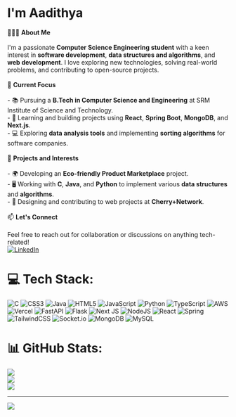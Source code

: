 # I'm Aadithya
👨🏻‍💻 **About Me**<br><br>I'm a passionate **Computer Science Engineering student** with a keen interest in **software development**, **data structures and algorithms**, and **web development**. I love exploring new technologies, solving real-world problems, and contributing to open-source projects.<br><br>🔭 **Current Focus**<br><br>- 📚 Pursuing a **B.Tech in Computer Science and Engineering** at SRM Institute of Science and Technology.<br>- 🌱 Learning and building projects using **React**, **Spring Boot**, **MongoDB**, and **Next.js**.<br>- 💻 Exploring **data analysis tools** and implementing **sorting algorithms** for software companies.<br><br>🚀 **Projects and Interests**<br><br>- 🌍 Developing an **Eco-friendly Product Marketplace** project.<br>- 🖥️ Working with **C**, **Java**, and **Python** to implement various **data structures** and **algorithms**.<br>- 🎨 Designing and contributing to web projects at **Cherry+Network**.<br><br>📫 **Let's Connect**<br><br>Feel free to reach out for collaboration or discussions on anything tech-related!<br>[![LinkedIn](https://img.shields.io/badge/LinkedIn-%230077B5.svg?logo=linkedin&logoColor=white)](https://linkedin.com/in/www.linkedin.com/in/aadithya-senthil-kumaran) 


# 💻 Tech Stack:
![C](https://img.shields.io/badge/c-%2300599C.svg?style=for-the-badge&logo=c&logoColor=white) ![CSS3](https://img.shields.io/badge/css3-%231572B6.svg?style=for-the-badge&logo=css3&logoColor=white) ![Java](https://img.shields.io/badge/java-%23ED8B00.svg?style=for-the-badge&logo=openjdk&logoColor=white) ![HTML5](https://img.shields.io/badge/html5-%23E34F26.svg?style=for-the-badge&logo=html5&logoColor=white) ![JavaScript](https://img.shields.io/badge/javascript-%23323330.svg?style=for-the-badge&logo=javascript&logoColor=%23F7DF1E) ![Python](https://img.shields.io/badge/python-3670A0?style=for-the-badge&logo=python&logoColor=ffdd54) ![TypeScript](https://img.shields.io/badge/typescript-%23007ACC.svg?style=for-the-badge&logo=typescript&logoColor=white) ![AWS](https://img.shields.io/badge/AWS-%23FF9900.svg?style=for-the-badge&logo=amazon-aws&logoColor=white) ![Vercel](https://img.shields.io/badge/vercel-%23000000.svg?style=for-the-badge&logo=vercel&logoColor=white) ![FastAPI](https://img.shields.io/badge/FastAPI-005571?style=for-the-badge&logo=fastapi) ![Flask](https://img.shields.io/badge/flask-%23000.svg?style=for-the-badge&logo=flask&logoColor=white) ![Next JS](https://img.shields.io/badge/Next-black?style=for-the-badge&logo=next.js&logoColor=white) ![NodeJS](https://img.shields.io/badge/node.js-6DA55F?style=for-the-badge&logo=node.js&logoColor=white) ![React](https://img.shields.io/badge/react-%2320232a.svg?style=for-the-badge&logo=react&logoColor=%2361DAFB) ![Spring](https://img.shields.io/badge/spring-%236DB33F.svg?style=for-the-badge&logo=spring&logoColor=white) ![TailwindCSS](https://img.shields.io/badge/tailwindcss-%2338B2AC.svg?style=for-the-badge&logo=tailwind-css&logoColor=white) ![Socket.io](https://img.shields.io/badge/Socket.io-black?style=for-the-badge&logo=socket.io&badgeColor=010101) ![MongoDB](https://img.shields.io/badge/MongoDB-%234ea94b.svg?style=for-the-badge&logo=mongodb&logoColor=white) ![MySQL](https://img.shields.io/badge/mysql-4479A1.svg?style=for-the-badge&logo=mysql&logoColor=white)
# 📊 GitHub Stats:
![](https://github-readme-stats.vercel.app/api?username=aadithya2112&theme=tokyonight&hide_border=false&include_all_commits=false&count_private=false)<br/>
![](https://github-readme-streak-stats.herokuapp.com/?user=aadithya2112&theme=tokyonight&hide_border=false)<br/>
![](https://github-readme-stats.vercel.app/api/top-langs/?username=aadithya2112&theme=tokyonight&hide_border=false&include_all_commits=false&count_private=false&layout=compact)

---
[![](https://visitcount.itsvg.in/api?id=aadithya2112&icon=0&color=0)](https://visitcount.itsvg.in)

<!-- Proudly created with GPRM ( https://gprm.itsvg.in ) -->
